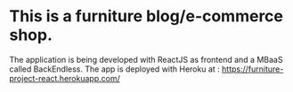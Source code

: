 # This is a furniture blog/e-commerce shop.
The application is being developed with ReactJS as frontend and a MBaaS called BackEndless.
The app is deployed with Heroku at : https://furniture-project-react.herokuapp.com/